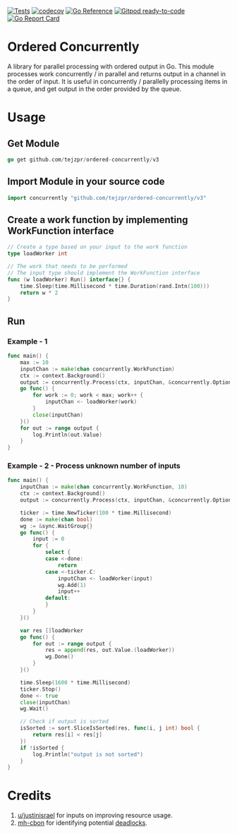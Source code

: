 <a href="https://github.com/tejzpr/ordered-concurrently/actions/workflows/tests.yml"><img src="https://github.com/tejzpr/ordered-concurrently/actions/workflows/tests.yml/badge.svg" alt="Tests"/></a>
[![codecov](https://codecov.io/gh/tejzpr/ordered-concurrently/branch/master/graph/badge.svg?token=6WIXWRO3EW)](https://codecov.io/gh/tejzpr/ordered-concurrently)
[![Go Reference](https://pkg.go.dev/badge/github.com/tejzpr/ordered-concurrently.svg)](https://pkg.go.dev/github.com/tejzpr/ordered-concurrently)
[![Gitpod ready-to-code](https://img.shields.io/badge/Gitpod-ready--to--code-blue?logo=gitpod)](https://gitpod.io/#https://github.com/tejzpr/ordered-concurrently)
[![Go Report Card](https://goreportcard.com/badge/github.com/tejzpr/ordered-concurrently)](https://goreportcard.com/report/github.com/tejzpr/ordered-concurrently)

# Ordered Concurrently
A library for parallel processing with ordered output in Go. This module processes work concurrently / in parallel and returns output in a channel in the order of input. It is useful in concurrently / parallelly processing items in a queue, and get output in the order provided by the queue.

# Usage 
## Get Module
```go
go get github.com/tejzpr/ordered-concurrently/v3
```
## Import Module in your source code
```go
import concurrently "github.com/tejzpr/ordered-concurrently/v3" 
```
## Create a work function by implementing WorkFunction interface
```go
// Create a type based on your input to the work function
type loadWorker int

// The work that needs to be performed
// The input type should implement the WorkFunction interface
func (w loadWorker) Run() interface{} {
	time.Sleep(time.Millisecond * time.Duration(rand.Intn(100)))
	return w * 2
}
```
## Run
### Example - 1
```go
func main() {
	max := 10
	inputChan := make(chan concurrently.WorkFunction)
	ctx := context.Background()
	output := concurrently.Process(ctx, inputChan, &concurrently.Options{PoolSize: 10, OutChannelBuffer: 10})
	go func() {
		for work := 0; work < max; work++ {
			inputChan <- loadWorker(work)
		}
		close(inputChan)
	}()
	for out := range output {
		log.Println(out.Value)
	}
}
```
### Example - 2 - Process unknown number of inputs
```go
func main() {
	inputChan := make(chan concurrently.WorkFunction, 10)
	ctx := context.Background()
	output := concurrently.Process(ctx, inputChan, &concurrently.Options{PoolSize: 10, OutChannelBuffer: 10})

	ticker := time.NewTicker(100 * time.Millisecond)
	done := make(chan bool)
	wg := &sync.WaitGroup{}
	go func() {
		input := 0
		for {
			select {
			case <-done:
				return
			case <-ticker.C:
				inputChan <- loadWorker(input)
				wg.Add(1)
				input++
			default:
			}
		}
	}()

	var res []loadWorker
	go func() {
		for out := range output {
			res = append(res, out.Value.(loadWorker))
			wg.Done()
		}
	}()

	time.Sleep(1600 * time.Millisecond)
	ticker.Stop()
	done <- true
	close(inputChan)
	wg.Wait()

	// Check if output is sorted
	isSorted := sort.SliceIsSorted(res, func(i, j int) bool {
		return res[i] < res[j]
	})
	if !isSorted {
		log.Println("output is not sorted")
	}
}
```
# Credits
1.  [u/justinisrael](https://www.reddit.com/user/justinisrael/) for inputs on improving resource usage.
2.  [mh-cbon](https://github.com/mh-cbon) for identifying potential [deadlocks](https://github.com/tejzpr/ordered-concurrently/issues/2).
